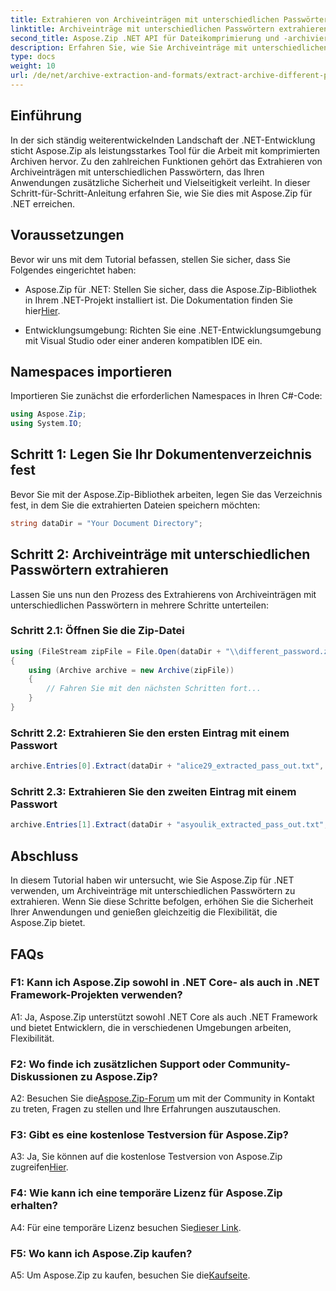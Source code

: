 ```yaml
---
title: Extrahieren von Archiveinträgen mit unterschiedlichen Passwörtern in Aspose.Zip für .NET
linktitle: Archiveinträge mit unterschiedlichen Passwörtern extrahieren
second_title: Aspose.Zip .NET API für Dateikomprimierung und -archivierung
description: Erfahren Sie, wie Sie Archiveinträge mit unterschiedlichen Passwörtern in Aspose.Zip für .NET extrahieren. Steigern Sie die Sicherheit und Flexibilität Ihrer Anwendungen.
type: docs
weight: 10
url: /de/net/archive-extraction-and-formats/extract-archive-different-passwords/
---
```

## Einführung

In der sich ständig weiterentwickelnden Landschaft der .NET-Entwicklung sticht Aspose.Zip als leistungsstarkes Tool für die Arbeit mit komprimierten Archiven hervor. Zu den zahlreichen Funktionen gehört das Extrahieren von Archiveinträgen mit unterschiedlichen Passwörtern, das Ihren Anwendungen zusätzliche Sicherheit und Vielseitigkeit verleiht. In dieser Schritt-für-Schritt-Anleitung erfahren Sie, wie Sie dies mit Aspose.Zip für .NET erreichen.

## Voraussetzungen

Bevor wir uns mit dem Tutorial befassen, stellen Sie sicher, dass Sie Folgendes eingerichtet haben:

-  Aspose.Zip für .NET: Stellen Sie sicher, dass die Aspose.Zip-Bibliothek in Ihrem .NET-Projekt installiert ist. Die Dokumentation finden Sie hier[Hier](https://reference.aspose.com/zip/net/).

- Entwicklungsumgebung: Richten Sie eine .NET-Entwicklungsumgebung mit Visual Studio oder einer anderen kompatiblen IDE ein.

## Namespaces importieren

Importieren Sie zunächst die erforderlichen Namespaces in Ihren C#-Code:

```csharp
using Aspose.Zip;
using System.IO;
```

## Schritt 1: Legen Sie Ihr Dokumentenverzeichnis fest

Bevor Sie mit der Aspose.Zip-Bibliothek arbeiten, legen Sie das Verzeichnis fest, in dem Sie die extrahierten Dateien speichern möchten:

```csharp
string dataDir = "Your Document Directory";
```

## Schritt 2: Archiveinträge mit unterschiedlichen Passwörtern extrahieren

Lassen Sie uns nun den Prozess des Extrahierens von Archiveinträgen mit unterschiedlichen Passwörtern in mehrere Schritte unterteilen:

### Schritt 2.1: Öffnen Sie die Zip-Datei

```csharp
using (FileStream zipFile = File.Open(dataDir + "\\different_password.zip", FileMode.Open))
{
    using (Archive archive = new Archive(zipFile))
    {
        // Fahren Sie mit den nächsten Schritten fort...
    }
}
```

### Schritt 2.2: Extrahieren Sie den ersten Eintrag mit einem Passwort

```csharp
archive.Entries[0].Extract(dataDir + "alice29_extracted_pass_out.txt", "first_pass");
```

### Schritt 2.3: Extrahieren Sie den zweiten Eintrag mit einem Passwort

```csharp
archive.Entries[1].Extract(dataDir + "asyoulik_extracted_pass_out.txt", "second_pass");
```

## Abschluss

In diesem Tutorial haben wir untersucht, wie Sie Aspose.Zip für .NET verwenden, um Archiveinträge mit unterschiedlichen Passwörtern zu extrahieren. Wenn Sie diese Schritte befolgen, erhöhen Sie die Sicherheit Ihrer Anwendungen und genießen gleichzeitig die Flexibilität, die Aspose.Zip bietet.

## FAQs

### F1: Kann ich Aspose.Zip sowohl in .NET Core- als auch in .NET Framework-Projekten verwenden?

A1: Ja, Aspose.Zip unterstützt sowohl .NET Core als auch .NET Framework und bietet Entwicklern, die in verschiedenen Umgebungen arbeiten, Flexibilität.

### F2: Wo finde ich zusätzlichen Support oder Community-Diskussionen zu Aspose.Zip?

 A2: Besuchen Sie die[Aspose.Zip-Forum](https://forum.aspose.com/c/zip/37) um mit der Community in Kontakt zu treten, Fragen zu stellen und Ihre Erfahrungen auszutauschen.

### F3: Gibt es eine kostenlose Testversion für Aspose.Zip?

 A3: Ja, Sie können auf die kostenlose Testversion von Aspose.Zip zugreifen[Hier](https://releases.aspose.com/).

### F4: Wie kann ich eine temporäre Lizenz für Aspose.Zip erhalten?

 A4: Für eine temporäre Lizenz besuchen Sie[dieser Link](https://purchase.aspose.com/temporary-license/).

### F5: Wo kann ich Aspose.Zip kaufen?

 A5: Um Aspose.Zip zu kaufen, besuchen Sie die[Kaufseite](https://purchase.aspose.com/buy).